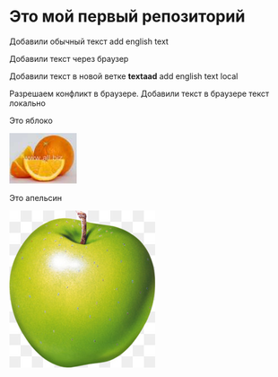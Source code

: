 #  Это мой первый репозиторий
 
 Добавили обычный текст add english text
 
 Добавили текст через браузер

 Добавили текст в новой ветке  **textaad** add english text local

 Разрешаем конфликт в браузере. Добавили текст в браузере текст локально

Это яблоко  

![яблоко](102967.jpeg)

Это апельсин 

![пельсин](kisspng-apple-clip-art-5b3ac842c2d3e1.001998301530579010798.jpeg) 
